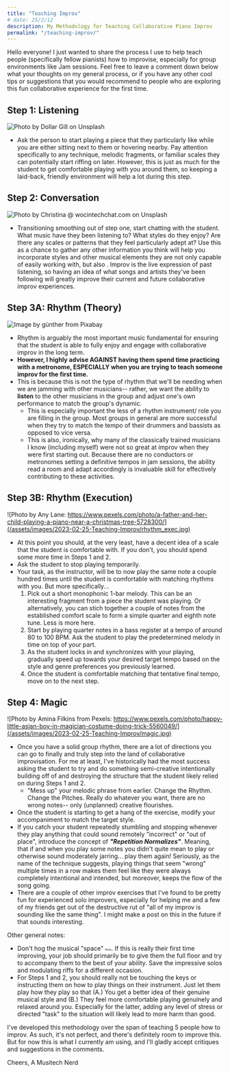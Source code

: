 ```yaml
---
title: "Teaching Improv"
# date: 25/2/12
description: My Methodology for Teaching Collaborative Piano Improv
permalink: "/teaching-improv/"
---
```


Hello everyone! I just wanted to share the process I use to help teach people (specifically fellow pianists) how to improvise, especially for group environments like Jam sessions. Feel free to leave a comment down below what your thoughts on my general process, or if you have any other cool tips or suggestions that you would recommend to people who are exploring this fun collaborative experience for the first time.


## Step 1: Listening

![Photo by <a href="https://unsplash.com/@dollargill?utm_source=unsplash&utm_medium=referral&utm_content=creditCopyText">Dollar Gill</a> on <a href="https://unsplash.com/photos/iC5f0oZNTLw?utm_source=unsplash&utm_medium=referral&utm_content=creditCopyText">Unsplash</a>](/assets/images/2023-02-25-Teaching-Improv/listening.jpg)

- Ask the person to start playing a piece that they particularly like while you are either sitting next to them or hovering nearby. Pay attention specifically to any technique, melodic fragments, or familiar scales they can potentially start riffing on later. However, this is just as much for the student to get comfortable playing with you around them, so keeping a laid-back, friendly environment will help a lot during this step.

## Step 2: Conversation

![Photo by <a href="https://unsplash.com/@wocintechchat?utm_source=unsplash&utm_medium=referral&utm_content=creditCopyText">Christina @ wocintechchat.com</a> on <a href="https://unsplash.com/photos/VpcgTEKerEQ?utm_source=unsplash&utm_medium=referral&utm_content=creditCopyText">Unsplash</a>](/assets/images/2023-02-25-Teaching-Improv/conversation.jpg)

- Transitioning smoothing out of step one, start chatting with the student. What music have they been listening to? What styles do they enjoy? Are there any scales or patterns that they feel particularly adept at? Use this as a chance to gather any other information you think will help you  incorporate styles and other musical elements they are not only capable of easily working with, but also . Improv is the live expression of past listening, so having an idea of what songs and artists they've been following will greatly improve their current and future collaborative improv experiences.

## Step 3A: Rhythm (Theory)

![Image by <a href="https://pixabay.com/users/955169-955169/?utm_source=link-attribution&amp;utm_medium=referral&amp;utm_campaign=image&amp;utm_content=1502798">günther</a> from <a href="https://pixabay.com//?utm_source=link-attribution&amp;utm_medium=referral&amp;utm_campaign=image&amp;utm_content=1502798">Pixabay</a>](/assets/images/2023-02-25-Teaching-Improv/rhythm_theory.jpg)

- Rhythm is arguably the most important music fundamental for ensuring that the student is able to fully enjoy and engage with collaborative improv in the long term.
- **However, I highly advise AGAINST having them spend time practicing with a metronome, ESPECIALLY when you are trying to teach someone improv for the first time.**
- This is because this is not the type of rhythm that we'll be needing when we are jamming with other musicians-- rather, we want the ability to **listen** to the other musicians in the group and adjust one's own performance to match the group's dynamic.
    - This is especially important the less of a rhythm instrument/ role you are filling in the group. Most groups in general are more successful when they try to match the tempo of their drummers and bassists as opposed to vice versa.
    - This is also, ironically, why many of the classically trained musicians I know (including myself) were not so great at improv when they were first starting out. Because there are no conductors or metronomes setting a definitive tempos in jam sessions, the ability read a room and adapt accordingly is invaluable skill for effectively contributing to these activities.

## Step 3B: Rhythm (Execution)

![Photo by Any Lane: https://www.pexels.com/photo/a-father-and-her-child-playing-a-piano-near-a-christmas-tree-5728300/](/assets/images/2023-02-25-Teaching-Improv/rhythm_exec.jpg)

- At this point you should, at the very least, have a decent idea of a scale that the student is  comfortable with. If you don't, you should spend some more time in Steps 1 and 2.
- Ask the student to stop playing temporarily.
- Your task, as the instructor, will be to now play the same note a couple hundred times until the student is comfortable with matching rhythms with you. But more specifically...
    1. Pick out a short monophonic 1-bar melody. This can be an interesting fragment from a piece the student was playing. Or alternatively, you can stich together a couple of notes from the established comfort scale to form a simple quarter and eighth note tune. Less is more here.
    2. Start by playing quarter notes in a bass register at a tempo of around 80 to 100 BPM. Ask the student to play the predetermined melody in time on top of your part.
    3. As the student locks in and synchronizes with your playing, gradually speed up towards your desired target tempo based on the style and genre preferences you previously learned.
    4. Once the student is comfortable matching that tentative final tempo, move on to the next step.

## Step 4: Magic

![Photo by Amina Filkins from Pexels: https://www.pexels.com/photo/happy-little-asian-boy-in-magician-costume-doing-trick-5560049/](/assets/images/2023-02-25-Teaching-Improv/magic.jpg)

- Once you have a solid group rhythm, there are a lot of directions you can go to finally and truly step into the land of collaborative improvisation. For me at least, I've historically had the most success asking the student to try and do something semi-creative intentionally building off of and destroying the structure that the student likely relied on during Steps 1 and 2.
    - "Mess up" your melodic phrase from earlier. Change the Rhythm. Change the Pitches. Really do whatever you want, there are no wrong notes-- only (unplanned) creative flourishes.
- Once the student is starting to get a hang of the exercise, modify your accompaniment to match the target style.
- If you catch your student repeatedly stumbling and stopping whenever they play anything that could sound remotely "incorrect" or "out of place", introduce the concept of ***"Repetition Normalizes"***. Meaning, that if and when you play some notes you didn't quite mean to play or otherwise sound moderately jarring... play them again! Seriously, as the name of the technique suggests, playing things that seem "wrong" multiple times in a row makes them feel like they were always completely intentional and intended, but moreover, keeps the flow of the song going.
- There are a couple of other improv exercises that I've found to be pretty fun for experienced solo improvers, especially for helping me and a few of my friends get out of the destructive rut of "all of my improv is sounding like the same thing". I might make a post on this in the future if that sounds interesting.


Other general notes:

- Don't hog the musical "space" <span style="font-size: .4em;">Ricky</span>. If this is really their first time improving, your job should primarily be to give them the full floor and try to accompany them to the best of your ability. Save the impressive solos and modulating riffs for a different occasion.
- For Steps 1 and 2, you should really not be touching the keys or instructing them on how to play things on their instrument. Just let them play how they play so that (A.) You get a better idea of their genuine musical style and (B.) They feel more comfortable playing genuinely and relaxed around you. Especially for the latter, adding any level of stress or directed "task" to the situation will likely lead to more harm than good.

I've developed this methodology over the span of teaching 5 people how to improv. As such, it's not perfect, and there's definitely room to improve this. But for now this is what I currently am using, and I'll gladly accept critiques and suggestions in the comments.

Cheers,
A Musitech Nerd
